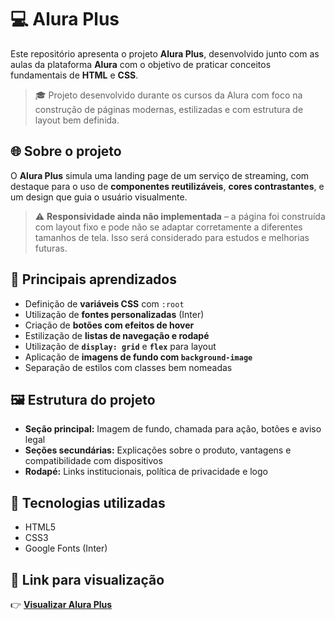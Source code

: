 # 💻 Alura Plus

Este repositório apresenta o projeto **Alura Plus**, desenvolvido junto com as aulas da plataforma **Alura** com o objetivo de praticar conceitos fundamentais de **HTML** e **CSS**.

> 🎓 Projeto desenvolvido durante os cursos da Alura com foco na construção de páginas modernas, estilizadas e com estrutura de layout bem definida.

## 🌐 Sobre o projeto

O **Alura Plus** simula uma landing page de um serviço de streaming, com destaque para o uso de **componentes reutilizáveis**, **cores contrastantes**, e um design que guia o usuário visualmente.

> ⚠️ **Responsividade ainda não implementada** – a página foi construída com layout fixo e pode não se adaptar corretamente a diferentes tamanhos de tela. Isso será considerado para estudos e melhorias futuras.

## 📌 Principais aprendizados

- Definição de **variáveis CSS** com `:root`
- Utilização de **fontes personalizadas** (Inter)
- Criação de **botões com efeitos de hover**
- Estilização de **listas de navegação e rodapé**
- Utilização de **`display: grid`** e **`flex`** para layout
- Aplicação de **imagens de fundo com `background-image`**
- Separação de estilos com classes bem nomeadas

## 🖼️ Estrutura do projeto

- **Seção principal:** Imagem de fundo, chamada para ação, botões e aviso legal
- **Seções secundárias:** Explicações sobre o produto, vantagens e compatibilidade com dispositivos
- **Rodapé:** Links institucionais, política de privacidade e logo

## 🚀 Tecnologias utilizadas

- HTML5
- CSS3
- Google Fonts (Inter)

## 🔗 Link para visualização

👉 [**Visualizar Alura Plus**](https://seu-link-aqui.com)
